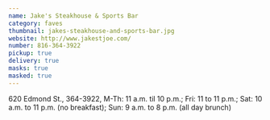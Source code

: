 ```yaml
---
name: Jake's Steakhouse & Sports Bar
category: faves
thumbnail: jakes-steakhouse-and-sports-bar.jpg
website: http://www.jakestjoe.com/
number: 816-364-3922
pickup: true
delivery: true
masks: true
masked: true
---
```

620 Edmond St., 364-3922, M-Th: 11 a.m. til 10 p.m.; Fri: 11 to 11 p.m.; Sat: 10 a.m. to 11 p.m. (no breakfast); Sun: 9 a.m. to 8 p.m. (all day brunch)
